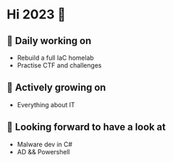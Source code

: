 # Hi 2023 :wave:

## 💼 Daily working on
- Rebuild a full IaC homelab
- Practise CTF and challenges

## 🌱 Actively growing on
- Everything about IT

## 🔭 Looking forward to have a look at
- Malware dev in C#
- AD && Powershell

